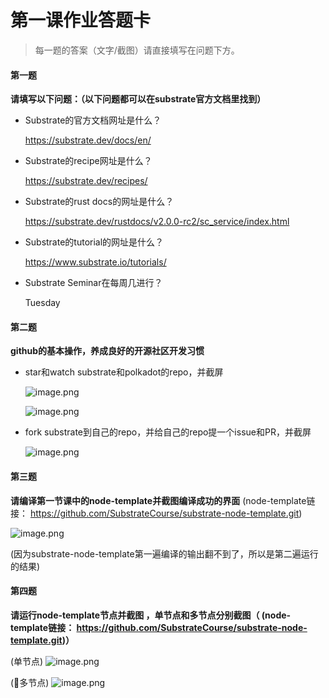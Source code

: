 # 第一课作业答题卡

> 每一题的答案（文字/截图）请直接填写在问题下方。

#### 第一题

**请填写以下问题：（以下问题都可以在substrate官方文档里找到）**

- Substrate的官方文档网址是什么？

    https://substrate.dev/docs/en/

- Substrate的recipe网址是什么？

    https://substrate.dev/recipes/  

- Substrate的rust docs的网址是什么？

    https://substrate.dev/rustdocs/v2.0.0-rc2/sc_service/index.html

- Substrate的tutorial的网址是什么？

    https://www.substrate.io/tutorials/

- Substrate Seminar在每周几进行？
    
    Tuesday


#### 第二题

**github的基本操作，养成良好的开源社区开发习惯**

- star和watch substrate和polkadot的repo，并截屏

    ![image.png](https://i.loli.net/2020/06/02/dgVU9Dz5kwpvmOq.png) 

    ![image.png](https://i.loli.net/2020/06/02/5dfMzoujEnhCB7R.png)

- fork substrate到自己的repo，并给自己的repo提一个issue和PR，并截屏

    ![image.png](https://i.loli.net/2020/06/02/5DTpgu89W1r7iYm.png)





#### 第三题

**请编译第一节课中的node-template并截图编译成功的界面** (node-template链接： https://github.com/SubstrateCourse/substrate-node-template.git)


![image.png](https://i.loli.net/2020/06/02/amZFhloHwYiWteN.png)

(因为substrate-node-template第一遍编译的输出翻不到了，所以是第二遍运行的结果)

#### 第四题

**请运行node-template节点并截图 ，单节点和多节点分别截图（ (node-template链接： https://github.com/SubstrateCourse/substrate-node-template.git)）**

(单节点)
![image.png](https://i.loli.net/2020/06/02/Ufks8VBcTvDSxIY.png)

(多节点)
![image.png](https://i.loli.net/2020/06/02/odhGKIQa19WL7b8.png)



